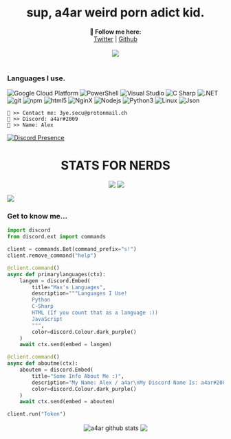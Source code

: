 <h1 align=center>sup, a4ar weird porn adict kid.</h1>


<p align="center">
  <b>🖤 Follow me here:</b><br>
  <a href="https://twitter.com/Blez_its">Twitter</a> |
  <a href="https://github.com/4k0">Github</a>
  <br><br>
  <img src="https://64.media.tumblr.com/94405cfd431c45b52a4dc0f228276687/tumblr_obhulhi6621uc9x1zo1_500.gifv">
  <br><br>
</p>



### Languages I use.
<p>
  <img alt="Google Cloud Platform" src="https://img.shields.io/badge/-Google_Cloud_Platform-1a73e8?style=flat-square&logo=google-cloud&logoColor=white" />
  <img alt="PowerShell" src="https://img.shields.io/badge/-PowerShell-5391FE?style=flat-square&logo=PowerShell&logoColor=white" />
  <img alt="Visual Studio" src="https://img.shields.io/badge/-Visual_Studio-750098?style=flat-square&logo=visual-studio&logoColor=white" />
  <img alt="C Sharp" src="https://img.shields.io/badge/-C_Sharp-8006c7?style=flat-square&logo=c-sharp&logoColor=white" />
  <img alt=".NET" src="https://img.shields.io/badge/-.NET-5C2D91?style=flat-square&logo=.net&logoColor=white" />
  <img alt="git" src="https://img.shields.io/badge/-Git-F05032?style=flat-square&logo=git&logoColor=white" />
  <img alt="npm" src="https://img.shields.io/badge/-NPM-CB3837?style=flat-square&logo=npm&logoColor=white" />
  <img alt="html5" src="https://img.shields.io/badge/-HTML5-E34F26?style=flat-square&logo=html5&logoColor=white" />
  <img alt="NginX" src="https://img.shields.io/badge/-NginX-269539?style=flat-square&logo=NginX&logoColor=white" />
  <img alt="Nodejs" src="https://img.shields.io/badge/-Nodejs-43853d?style=flat-square&logo=Node.js&logoColor=white" />
  <img alt="Python3" src="https://img.shields.io/badge/-Python3-cf9006?style=flat-square&logo=Python&logoColor=white" />
  <img alt="Linux" src="https://img.shields.io/badge/-Linux-CD9834?style=flat-square&logo=Linux&logoColor=white" />
  <img alt="Json" src="https://img.shields.io/badge/-Json-c2a721?style=flat-square&logo=json&logoColor=white" />
</p>

```
📧 >> Contact me: 3ye.secu@protonmail.ch
📧 >> Discord: a4ar#2009
👨 >> Name: Alex
```

  [![Discord Presence](https://lanyard-profile-readme.vercel.app/api/855492893385293864
                              )](https://discord.com/users/855492893385293864)
                                     
                              
<h1 align="center">STATS FOR NERDS</h1>
<p align="center">
  <img src="">
  <img src="https://img.shields.io/github/stars/4k0?style=social">
  <img src="https://visitor-badge.laobi.icu/badge?page_id=4k0.4k0">
</p>

<img src="https://activity-graph.herokuapp.com/graph?username=4k0">



### Get to know me...
```py
import discord
from discord.ext import commands

client = commands.Bot(command_prefix="s!")
client.remove_command("help")

@client.command()
async def primarylanguages(ctx):
    langem = discord.Embed(
        title="Max's Languages",
        description="""Languages I Use!
        Python
        C-Sharp
        HTML (If you count that as a language :))
        JavaScript
        """,
        color=discord.Colour.dark_purple()
    )
    await ctx.send(embed = langem)

@client.command()
async def aboutme(ctx):
    aboutem = discord.Embed(
        title="Some Info About Me :)",
        description="My Name: Alex / a4ar\nMy Discord Name Is: a4ar#2009\nTwitter Name: @Blez_its\nMy Location: Mexico\nMy Hobbies: Coding, Gaming, THUG Pro and idk lol.",
        color=discord.Colour.dark_purple()
    )
    await ctx.send(embed = aboutem)

client.run("Token")
```
<p align='center'>
  <img align="center" src="https://github-readme-stats.vercel.app/api?username=4k0&show_icons=true&include_all_commits=true&theme=radical" alt="a4ar github stats" />
  <img align="center" src="https://github-readme-stats.vercel.app/api/top-langs/?username=4k0&layout=compact&theme=radical" />
</p>
